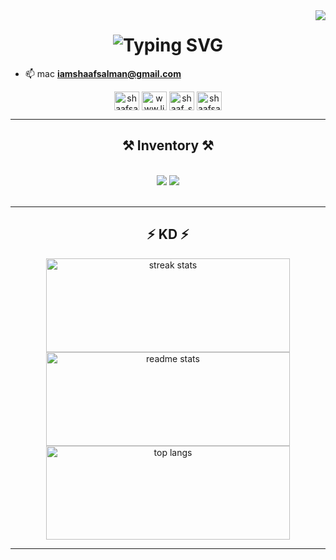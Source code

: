 
<img align="right" src="https://visitor-badge.laobi.icu/badge?page_id=shaafsalman.shaafsalman" />

<h1 align="center">
<img src="https://readme-typing-svg.herokuapp.com/?font=Righteous&size=35&center=true&vCenter=true&width=800&height=70&duration=5000&lines=Initializing+Go+Home+Machine;Dimension+Signature+Identified;Shaaf+Salman;" alt="Typing SVG">

</h1>

- 📫 mac **iamshaafsalman@gmail.com**

<div align="center">
 <a href="https://twitter.com/shaafsalman_ss" target="blank"><img align="center" src="https://raw.githubusercontent.com/rahuldkjain/github-profile-readme-generator/master/src/images/icons/Social/twitter.svg" alt="shaafsalman_ss" height="30" width="40" /></a>
<a href="https://linkedin.com/in/www.linkedin.com/in/shaaf-salman-1397512aa" target="blank"><img align="center" src="https://raw.githubusercontent.com/rahuldkjain/github-profile-readme-generator/master/src/images/icons/Social/linked-in-alt.svg" alt="www.linkedin.com/in/shaaf-salman-1397512aa" height="30" width="40" /></a>
<a href="https://instagram.com/shaaf_salman_ss" target="blank"><img align="center" src="https://raw.githubusercontent.com/rahuldkjain/github-profile-readme-generator/master/src/images/icons/Social/instagram.svg" alt="shaaf_salman_ss" height="30" width="40" /></a>
<a href="https://discord.gg/shaafsalman" target="blank"><img align="center" src="https://raw.githubusercontent.com/rahuldkjain/github-profile-readme-generator/master/src/images/icons/Social/discord.svg" alt="shaafsalman" height="30" width="40" /></a>
</div>

 <hr/>
 
<h2 align="center">⚒️ Inventory ⚒️</h2>
<br/>
<div align="center">
 <img src="https://skillicons.dev/icons?i=react,vite,tailwind,css,javascript,bootstrap,redux,jquery,nodejs,express,nextjs,js,npm,threejs,spring,mysql,mongodb,java,c,cs,cpp,python,fastapi	androidstudio,ubuntu,pnpm,vercel,netlify,heroku,gradle,github,git,eclipse,cloudflare,pytorch,tensorflow,sklearn,figma,matlab,ps,notion,blender" />
 <img src="https://skillicons.dev/icons?i=react,vite,tailwind,css,javascript,bootstrap,redux,jquery,nodejs,express,nextjs,js,npm,threejs,spring,mysql,mongodb,java,c,cs,cpp,python,,androidstudio,ubuntu,pnpm,vercel,netlify,heroku,gradle,github,git,eclipse,cloudflare,pytorch,tensorflow,sklearn,figma,matlab,ps,notion,blender" />
</div>


<br/>


<hr/>

<h2 align="center">⚡ KD ⚡</h2>

<div align="center">
  <img width="390" height="150" src="https://github-readme-streak-stats-salesp07.vercel.app/?user=shaafsalman&count_private=true&theme=react&border_radius=10" alt="streak stats" />
  <br/>
  <img width="390" height="150" src="https://github-readme-stats-salesp07.vercel.app/api?username=shaafsalman&count_private=true&show_icons=true&theme=react&rank_icon=github&border_radius=10" alt="readme stats" />
  <br/>
  <img width="390" height="150" src="https://github-readme-stats-salesp07.vercel.app/api/top-langs/?username=shaafsalman&hide=HTML&langs_count=8&layout=compact&theme=react&border_radius=10&size_weight=0.5&count_weight=0.5&exclude_repo=github-readme-stats" alt="top langs" />
</div>

<hr/>



<br/>


<br/>
